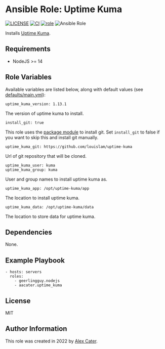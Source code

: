 # Ansible Role: Uptime Kuma

[![LICENSE](https://img.shields.io/badge/license-MIT-green.svg)](LICENSE)
[![CI](https://github.com/aacater/ansible-role-uptime_kuma/workflows/CI/badge.svg?event=push)](https://github.com/aacater/ansible-role-uptime_kuma/actions?query=workflow%3ACI)
[![role](https://img.shields.io/static/v1?label=role&message=aacater.uptime_kuma&color=blue)](https://galaxy.ansible.com/aacater/uptime_kuma)
![Ansible Role](https://img.shields.io/ansible/role/d/58651)

Installs [Uptime Kuma](https://github.com/louislam/uptime-kuma).

## Requirements

- NodeJS >= 14

## Role Variables

Available variables are listed below, along with default values (see [defaults/main.yml](defaults/main.yml)):

    uptime_kuma_version: 1.13.1

The version of uptime kuma to install.

    install_git: true

This role uses the [package module](https://docs.ansible.com/ansible/latest/collections/ansible/builtin/package_module.html) to install git. Set `install_git` to false if you want to skip this and install git manually.

    uptime_kuma_git: https://github.com/louislam/uptime-kuma

Url of git repository that will be cloned.

    uptime_kuma_user: kuma
    uptime_kuma_group: kuma

User and group names to install uptime kuma as.

    uptime_kuma_app: /opt/uptime-kuma/app

The location to install uptime kuma.

    uptime_kuma_data: /opt/uptime-kuma/data

The location to store data for uptime kuma.

## Dependencies

None.

## Example Playbook

    - hosts: servers
      roles:
        - geerlingguy.nodejs
        - aacater.uptime_kuma

## License

MIT

## Author Information

This role was created in 2022 by [Alex Cater](https://www.aacater.net/).
